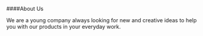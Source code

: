 ####About Us

We are a young company always looking for new and creative ideas to help you with our products in your everyday work.
